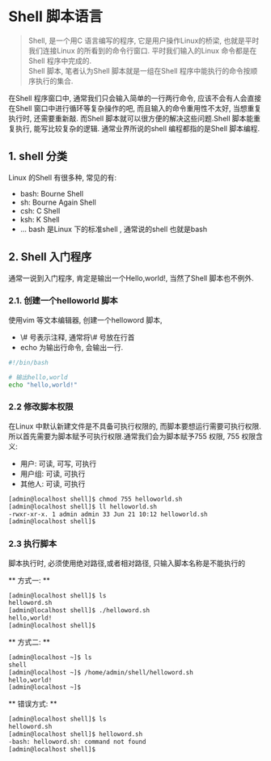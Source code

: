 # Shell 脚本语言

> Shell, 是一个用C 语言编写的程序, 它是用户操作Linux的桥梁, 也就是平时我们连接Linux 的所看到的命令行窗口. 平时我们输入的Linux 命令都是在Shell 程序中完成的.   
> Shell 脚本, 笔者认为Shell 脚本就是一组在Shell 程序中能执行的命令按顺序执行的集合.

在Shell 程序窗口中, 通常我们只会输入简单的一行两行命令, 应该不会有人会直接在Shell 窗口中进行循环等复杂操作的吧, 而且输入的命令重用性不太好, 当想重复执行时, 还需要重新敲. 而Shell 脚本就可以很方便的解决这些问题.Shell 脚本能重复执行, 能写比较复杂的逻辑. 通常业界所说的shell 编程都指的是Shell 脚本编程.

## 1. shell 分类

Linux 的Shell 有很多种, 常见的有:

* bash: Bourne Shell
* sh: Bourne Again Shell
* csh: C Shell
* ksh: K Shell
* ...
  bash 是Linux 下的标准shell , 通常说的shell 也就是bash

## 2. Shell 入门程序

通常一说到入门程序, 肯定是输出一个Hello,world!, 当然了Shell 脚本也不例外.

### 2.1. 创建一个helloworld 脚本

使用vim 等文本编辑器, 创建一个helloword 脚本,

* \\# 号表示注释, 通常将\\# 号放在行首
* echo 为输出行命令, 会输出一行.

```bash
#!/bin/bash

# 输出hello,world
echo "hello,world!"
```

### 2.2 修改脚本权限

在Linux 中默认新建文件是不具备可执行权限的, 而脚本要想运行需要可执行权限. 所以首先需要为脚本赋予可执行权限.通常我们会为脚本赋予755 权限, 755 权限含义:

* 用户: 可读, 可写, 可执行
* 用户组: 可读, 可执行
* 其他人: 可读, 可执行

```bash
[admin@localhost shell]$ chmod 755 helloworld.sh 
[admin@localhost shell]$ ll helloworld.sh 
-rwxr-xr-x. 1 admin admin 33 Jun 21 10:12 helloworld.sh
[admin@localhost shell]$
```

### 2.3 执行脚本

脚本执行时, 必须使用绝对路径,或者相对路径, 只输入脚本名称是不能执行的

** 方式一: **

```bash
[admin@localhost shell]$ ls
helloword.sh
[admin@localhost shell]$ ./helloword.sh 
hello,world!
[admin@localhost shell]$
```

** 方式二: **

```bash
[admin@localhost ~]$ ls
shell
[admin@localhost ~]$ /home/admin/shell/helloword.sh 
hello,world!
[admin@localhost ~]$
```

** 错误方式: **

```bash
[admin@localhost shell]$ ls
helloword.sh
[admin@localhost shell]$ helloword.sh
-bash: helloword.sh: command not found
[admin@localhost shell]$
```



